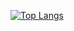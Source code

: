[![Top Langs](https://github-readme-stats.vercel.app/api/top-langs/?username=HaeInLee00)](https://github.com/anuraghazra/github-readme-stats)



<!--
**HaeInLee00/HaeInLee00** is a ✨ _special_ ✨ repository because its `README.md` (this file) appears on your GitHub profile.

Here are some ideas to get you started:

- 🔭 I’m currently working on ...
- 🌱 I’m currently learning ...
- 👯 I’m looking to collaborate on ...
- 🤔 I’m looking for help with ...
- 💬 Ask me about ...
- 📫 How to reach me: ...
- 😄 Pronouns: ...
- ⚡ Fun fact: ...
-->
